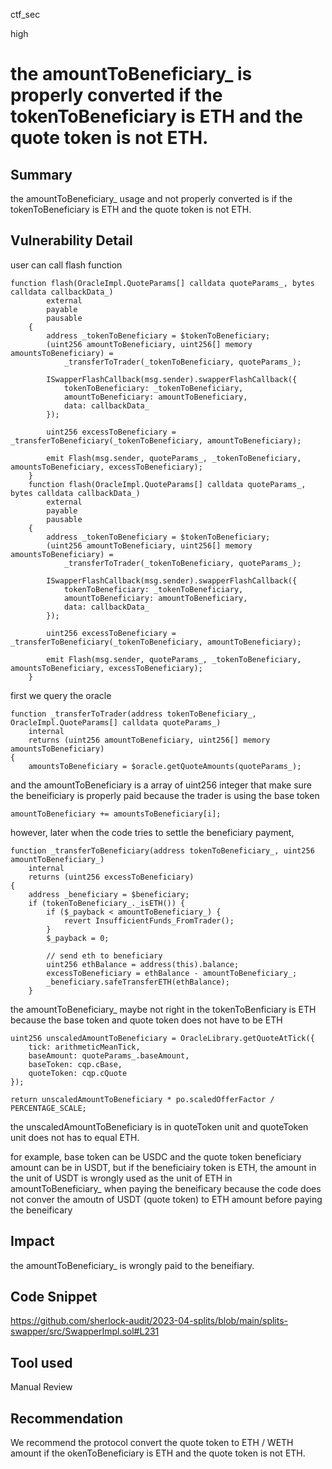 ctf_sec

high

# the amountToBeneficiary_ is properly converted if the tokenToBeneficiary is ETH and the quote token is not ETH.

## Summary

the amountToBeneficiary_ usage and not properly converted is if the tokenToBeneficiary is ETH and the quote token is not ETH.

## Vulnerability Detail

user can call flash function

```solidity    
function flash(OracleImpl.QuoteParams[] calldata quoteParams_, bytes calldata callbackData_)
        external
        payable
        pausable
    {
        address _tokenToBeneficiary = $tokenToBeneficiary;
        (uint256 amountToBeneficiary, uint256[] memory amountsToBeneficiary) =
            _transferToTrader(_tokenToBeneficiary, quoteParams_);

        ISwapperFlashCallback(msg.sender).swapperFlashCallback({
            tokenToBeneficiary: _tokenToBeneficiary,
            amountToBeneficiary: amountToBeneficiary,
            data: callbackData_
        });

        uint256 excessToBeneficiary = _transferToBeneficiary(_tokenToBeneficiary, amountToBeneficiary);

        emit Flash(msg.sender, quoteParams_, _tokenToBeneficiary, amountsToBeneficiary, excessToBeneficiary);
    }
    function flash(OracleImpl.QuoteParams[] calldata quoteParams_, bytes calldata callbackData_)
        external
        payable
        pausable
    {
        address _tokenToBeneficiary = $tokenToBeneficiary;
        (uint256 amountToBeneficiary, uint256[] memory amountsToBeneficiary) =
            _transferToTrader(_tokenToBeneficiary, quoteParams_);

        ISwapperFlashCallback(msg.sender).swapperFlashCallback({
            tokenToBeneficiary: _tokenToBeneficiary,
            amountToBeneficiary: amountToBeneficiary,
            data: callbackData_
        });

        uint256 excessToBeneficiary = _transferToBeneficiary(_tokenToBeneficiary, amountToBeneficiary);

        emit Flash(msg.sender, quoteParams_, _tokenToBeneficiary, amountsToBeneficiary, excessToBeneficiary);
    }
```

first we query the oracle

```solidity
function _transferToTrader(address tokenToBeneficiary_, OracleImpl.QuoteParams[] calldata quoteParams_)
	internal
	returns (uint256 amountToBeneficiary, uint256[] memory amountsToBeneficiary)
{
	amountsToBeneficiary = $oracle.getQuoteAmounts(quoteParams_);
```

and the amountToBeneficiary is a array of uint256 integer that make sure the beneificiary is properly paid because the trader is using the base token

```solidity
amountToBeneficiary += amountsToBeneficiary[i];
```

however, later when the code tries to settle the beneficiary payment,

```solidity
function _transferToBeneficiary(address tokenToBeneficiary_, uint256 amountToBeneficiary_)
	internal
	returns (uint256 excessToBeneficiary)
{
	address _beneficiary = $beneficiary;
	if (tokenToBeneficiary_._isETH()) {
		if ($_payback < amountToBeneficiary_) {
			revert InsufficientFunds_FromTrader();
		}
		$_payback = 0;

		// send eth to beneficiary
		uint256 ethBalance = address(this).balance;
		excessToBeneficiary = ethBalance - amountToBeneficiary_;
		_beneficiary.safeTransferETH(ethBalance);
	} 
```

the amountToBeneficiary_ maybe not right in the tokenToBenficiary is ETH because the base token and quote token does not have to be ETH

```solidity
uint256 unscaledAmountToBeneficiary = OracleLibrary.getQuoteAtTick({
	tick: arithmeticMeanTick,
	baseAmount: quoteParams_.baseAmount,
	baseToken: cqp.cBase,
	quoteToken: cqp.cQuote
});

return unscaledAmountToBeneficiary * po.scaledOfferFactor / PERCENTAGE_SCALE;
```

the unscaledAmountToBeneficiary is in quoteToken unit and quoteToken unit does not has to equal ETH.

for example, base token can be USDC and the quote token beneficiary amount can be in USDT, but if the beneficiairy token is ETH, the amount in the unit of USDT is wrongly used as the unit of ETH in  amountToBeneficiary_ when paying the beneificary because the code does not conver the amoutn of USDT (quote token) to ETH amount before paying the  beneificary

## Impact

the amountToBeneficiary_ is wrongly paid to the beneifiary.

## Code Snippet

https://github.com/sherlock-audit/2023-04-splits/blob/main/splits-swapper/src/SwapperImpl.sol#L231

## Tool used

Manual Review

## Recommendation

We recommend the protocol convert the quote token to ETH / WETH amount if the okenToBeneficiary is ETH and the quote token is not ETH.

